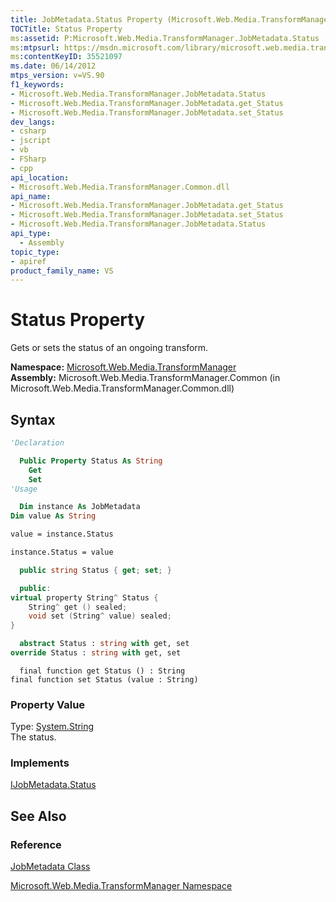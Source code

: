 ```yaml
---
title: JobMetadata.Status Property (Microsoft.Web.Media.TransformManager)
TOCTitle: Status Property
ms:assetid: P:Microsoft.Web.Media.TransformManager.JobMetadata.Status
ms:mtpsurl: https://msdn.microsoft.com/library/microsoft.web.media.transformmanager.jobmetadata.status(v=VS.90)
ms:contentKeyID: 35521097
ms.date: 06/14/2012
mtps_version: v=VS.90
f1_keywords:
- Microsoft.Web.Media.TransformManager.JobMetadata.Status
- Microsoft.Web.Media.TransformManager.JobMetadata.get_Status
- Microsoft.Web.Media.TransformManager.JobMetadata.set_Status
dev_langs:
- csharp
- jscript
- vb
- FSharp
- cpp
api_location:
- Microsoft.Web.Media.TransformManager.Common.dll
api_name:
- Microsoft.Web.Media.TransformManager.JobMetadata.get_Status
- Microsoft.Web.Media.TransformManager.JobMetadata.set_Status
- Microsoft.Web.Media.TransformManager.JobMetadata.Status
api_type:
  - Assembly
topic_type:
- apiref
product_family_name: VS
---
```


# Status Property

Gets or sets the status of an ongoing transform.

**Namespace:**  [Microsoft.Web.Media.TransformManager](microsoft-web-media-transformmanager-namespace.md)  
**Assembly:**  Microsoft.Web.Media.TransformManager.Common (in Microsoft.Web.Media.TransformManager.Common.dll)

## Syntax

```vb
'Declaration

  Public Property Status As String
    Get
    Set
'Usage

  Dim instance As JobMetadata
Dim value As String

value = instance.Status

instance.Status = value
```

```csharp
  public string Status { get; set; }
```

```cpp
  public:
virtual property String^ Status {
    String^ get () sealed;
    void set (String^ value) sealed;
}
```

``` fsharp
  abstract Status : string with get, set
override Status : string with get, set
```

```jscript
  final function get Status () : String
final function set Status (value : String)
```

### Property Value

Type: [System.String](https://msdn.microsoft.com/library/s1wwdcbf)  
The status.  

### Implements

[IJobMetadata.Status](ijobmetadata-status-property-microsoft-web-media-transformmanager.md)  

## See Also

### Reference

[JobMetadata Class](jobmetadata-class-microsoft-web-media-transformmanager.md)

[Microsoft.Web.Media.TransformManager Namespace](microsoft-web-media-transformmanager-namespace.md)
